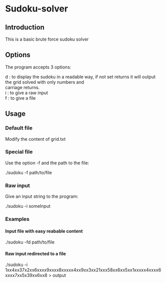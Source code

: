 # Sudoku-solver

## Introduction

This is a basic brute force sudoku solver

## Options

The program accepts 3 options:

d : to display the sudoku in a readable way, if not set returns it will output the grid solved with only numbers and      
      carriage returns.<br />
i : to give a raw input<br />
f : to give a file

## Usage

### Default file

Modify the content of grid.txt

### Special file

Use the option -f and the path to the file:

./sudoku -f path/to/file

### Raw input

Give an input string to the program:

./sudoku -i someInput

### Examples

#### Input file with easy reabable content

./sudoku -fd path/to/file

#### Raw input redirected to a file

./sudoku -i 1xx4xx37x2xx6xxxx9xxxx8xxxxx4xx9xx3xx21xxx58xx6xx5xx1xxxxx4xxxx6xxxx7xx5x39xx6xx8 > output
